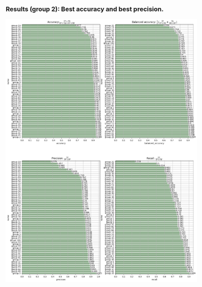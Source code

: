 ### Results (group 2): Best accuracy and best precision.
![Results of project predictions](https://github.com/marvanG/Statistical-Machine-Learning/blob/main/prediction%20and%20results/results.png)

